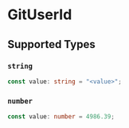 # GitUserId


## Supported Types

### `string`

```typescript
const value: string = "<value>";
```

### `number`

```typescript
const value: number = 4986.39;
```

